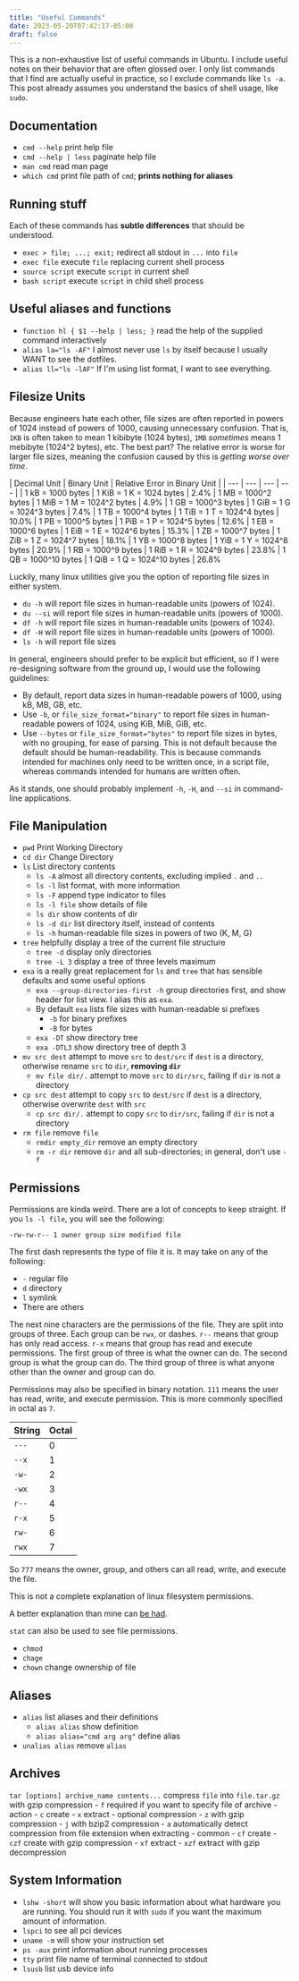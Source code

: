 ```yaml
---
title: "Useful Commands"
date: 2023-05-20T07:42:17-05:00
draft: false
---
```


This is a non-exhaustive list of useful commands in Ubuntu. I include useful notes on their behavior that are often glossed over. I only list commands that I find are actually useful in practice, so I exclude commands like `ls -a`. This post already assumes you understand the basics of shell usage, like `sudo`.

## Documentation

- `cmd --help` print help file
- `cmd --help | less` paginate help file
- `man cmd` read man page
- `which cmd` print file path of `cmd`\; **prints nothing for aliases**

## Running stuff

Each of these commands has **subtle differences** that should be understood.

- `exec > file; ...; exit;` redirect all stdout in `...` into `file`
- `exec file` execute `file` replacing current shell process
- `source script` execute `script` in current shell
- `bash script` execute `script` in child shell process

## Useful aliases and functions

- `function hl { $1 --help | less; }` read the help of the supplied command interactively
- `alias la="ls -AF"` I almost never use `ls` by itself because I usually WANT to see the dotfiles.
- `alias ll="ls -lAF"` If I'm using list format, I want to see everything.

## Filesize Units

Because engineers hate each other, file sizes are often reported in powers of 1024 instead of powers of 1000, causing unnecessary confusion. That is, `1KB` is often taken to mean 1 kibibyte (1024 bytes), `1MB` *sometimes* means 1 mebibyte (1024^2 bytes), etc. The best part? The relative error is worse for larger file sizes, meaning the confusion caused by this is *getting worse over time*.

| Decimal Unit | Binary Unit | Relative Error in Binary Unit |
| --- | --- | --- | --- |
| 1 kB = 1000 bytes    | 1 KiB = 1 K = 1024 bytes    | 2.4%
| 1 MB = 1000^2 bytes  | 1 MiB = 1 M = 1024^2 bytes  | 4.9%
| 1 GB = 1000^3 bytes  | 1 GiB = 1 G = 1024^3 bytes  | 7.4%
| 1 TB = 1000^4 bytes  | 1 TiB = 1 T = 1024^4 bytes  | 10.0%
| 1 PB = 1000^5 bytes  | 1 PiB = 1 P = 1024^5 bytes  | 12.6%
| 1 EB = 1000^6 bytes  | 1 EiB = 1 E = 1024^6 bytes  | 15.3%
| 1 ZB = 1000^7 bytes  | 1 ZiB = 1 Z = 1024^7 bytes  | 18.1%
| 1 YB = 1000^8 bytes  | 1 YiB = 1 Y = 1024^8 bytes  | 20.9%
| 1 RB = 1000^9 bytes  | 1 RiB = 1 R = 1024^9 bytes  | 23.8%
| 1 QB = 1000^10 bytes | 1 QiB = 1 Q = 1024^10 bytes | 26.8%

Luckily, many linux utilities give you the option of reporting file sizes in either system.

- `du -h` will report file sizes in human-readable units (powers of 1024).
- `du --si` will report file sizes in human-readable units (powers of 1000).
- `df -h` will report file sizes in human-readable units (powers of 1024).
- `df -H` will report file sizes in human-readable units (powers of 1000).
- `ls -h` will report file sizes

In general, engineers should prefer to be explicit but efficient, so if I were re-designing software from the ground up, I would use the following guidelines:

- By default, report data sizes in human-readable powers of 1000, using kB, MB, GB, etc.
- Use `-b`, or `file_size_format="binary"` to report file sizes in human-readable powers of 1024, using KiB, MiB, GiB, etc.
- Use `--bytes` or `file_size_format="bytes"` to report file sizes in bytes, with no grouping, for ease of parsing. This is not default because the default should be human-readability. This is because commands intended for machines only need to be written once, in a script file, whereas commands intended for humans are written often.

As it stands, one should probably implement `-h`, `-H`, and `--si` in command-line applications.

## File Manipulation

- `pwd` Print Working Directory
- `cd dir` Change Directory
- `ls` List directory contents
    - `ls -A` almost all directory contents, excluding implied `.` and `..`
    - `ls -l` list format, with more information
    - `ls -F` append type indicator to files
    - `ls -l file` show details of file
    - `ls dir` show contents of dir
    - `ls -d dir` list directory itself, instead of contents
    - `ls -h` human-readable file sizes in powers of two (K, M, G)
- `tree` helpfully display a tree of the current file structure
    - `tree -d` display only directories
    - `tree -L 3` display a tree of three levels maximum
- `exa` is a really great replacement for `ls` and `tree` that has sensible defaults and some useful options
    - `exa --group-directories-first -h` group directories first, and show header for list view. I alias this as `exa`.
    - By default `exa` lists file sizes with human-readable si prefixes
        - `-b` for binary prefixes
        - `-B` for bytes
    - `exa -DT` show directory tree
    - `exa -DTL3` show directory tree of depth 3
- `mv src dest` attempt to move `src` to `dest/src` if `dest` is a directory, otherwise rename `src` to `dir`, **removing `dir`**
    - `mv file dir/.` attempt to move `src` to `dir/src`, failing if `dir` is not a directory
- `cp src dest` attempt to copy `src` to `dest/src` if `dest` is a directory, otherwise overwrite `dest` with `src`
    - `cp src dir/.` attempt to copy `src` to `dir/src`, failing if `dir` is not a directory
- `rm file` remove `file`
    - `rmdir empty_dir` remove an empty directory
    - `rm -r dir` remove `dir` and all sub-directories\; in general, don't use `-f`

## Permissions

Permissions are kinda weird. There are a lot of concepts to keep straight. If you `ls -l file`, you will see the following:

```
-rw-rw-r-- 1 owner group size modified file
```

The first dash represents the type of file it is. It may take on any of the following:

- `-` regular file
- `d` directory
- `l` symlink
- There are others

The next nine characters are the permissions of the file. They are split into groups of three. Each group can be `rwx`, or dashes. `r--` means that group has only read access. `r-x` means that group has read and execute permissions. The first group of three is what the owner can do. The second group is what the group can do. The third group of three is what anyone other than the owner and group can do.

Permissions may also be specified in binary notation. `111` means the user has read, write, and execute permission. This is more commonly specified in octal as `7`.

| String | Octal |
| --- | --- |
| `---` | 0 |
| `--x` | 1 |
| `-w-` | 2 |
| `-wx` | 3 |
| `r--` | 4 |
| `r-x` | 5 |
| `rw-` | 6 |
| `rwx` | 7 |

So `777` means the owner, group, and others can all read, write, and execute the file.

This is not a complete explanation of linux filesystem permissions.

A better explanation than mine can [be had](https://www.hackinglinuxexposed.com/articles/20030424.html).

`stat` can also be used to see file permissions.

- `chmod`
- `chage`
- `chown` change ownership of file

## Aliases

- `alias` list aliases and their definitions
    - `alias alias` show definition
    - `alias alias="cmd arg arg"` define alias
- `unalias alias` remove `alias`

## Archives

`tar [options] archive_name contents...` compress `file` into `file.tar.gz` with gzip compression
    - `f` required if you want to specify file of archive
    - action
        - `c` create
        - `x` extract
    - optional compression
        - `z` with gzip compression
        - `j` with bzip2 compression
        - `a` automatically detect compression from file extension when extracting
    - common
        - `cf` create
        - `czf` create with gzip compression
        - `xf` extract
        - `xzf` extract with gzip decompression

## System Information

- `lshw -short` will show you basic information about what hardware you are running. You should run it with `sudo` if you want the maximum amount of information.
- `lspci` to see all pci devices
- `uname -m` will show your instruction set
- `ps -aux` print information about running processes
- `tty` print file name of terminal connected to stdout
- `lsusb` list usb device info
